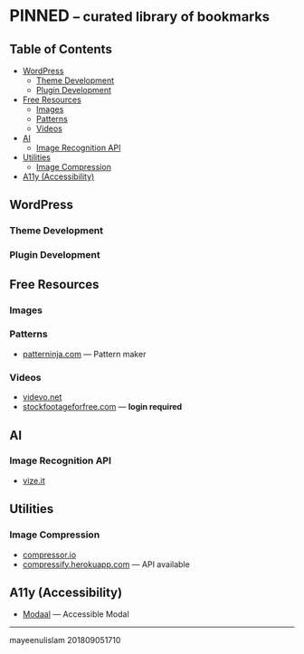 # PINNED <small>&ndash; curated library of bookmarks</small>

## Table of Contents
<!-- MarkdownTOC -->

- [WordPress](#user-content-wordpress)
	- [Theme Development](#user-content-theme-development)
	- [Plugin Development](#user-content-plugin-development)
- [Free Resources](#user-content-free-resources)
	- [Images](#user-content-images)
	- [Patterns](#user-content-patterns)
	- [Videos](#user-content-videos)
- [AI](#user-content-ai)
	- [Image Recognition API](#user-content-image-recognition-api)
- [Utilities](#user-content-utilities)
	- [Image Compression](#user-content-image-compression)
- [A11y \(Accessibility\)](#user-content-a11y-accessibility)

<!-- /MarkdownTOC -->


## WordPress
### Theme Development
### Plugin Development

## Free Resources
### Images
### Patterns
* [patterninja.com](https://patterninja.com/) &mdash; Pattern maker

### Videos
* [videvo.net](https://www.videvo.net/)
* [stockfootageforfree.com](https://www.stockfootageforfree.com) &mdash; __login required__

## AI
### Image Recognition API
* [vize.it](http://vize.it/)

## Utilities
### Image Compression
* [compressor.io](https://compressor.io)
* [compressify.herokuapp.com](https://compressify.herokuapp.com/) &mdash; API available

## A11y (Accessibility)
* [Modaal](http://www.humaan.com/modaal/) &mdash; Accessible Modal


---
mayeenulislam 201809051710